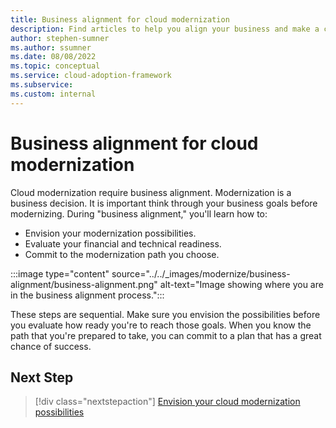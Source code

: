 ```yaml
---
title: Business alignment for cloud modernization
description: Find articles to help you align your business and make a commitment toward your modernization effort.
author: stephen-sumner
ms.author: ssumner
ms.date: 08/08/2022
ms.topic: conceptual
ms.service: cloud-adoption-framework
ms.subservice:
ms.custom: internal
---
```


# Business alignment for cloud modernization

Cloud modernization require business alignment. Modernization is a business decision. It is important think through your business goals before modernizing. During "business alignment," you'll learn how to:

- Envision your modernization possibilities.
- Evaluate your financial and technical readiness.
- Commit to the modernization path you choose.

:::image type="content" source="../../_images/modernize/business-alignment/business-alignment.png" alt-text="Image showing where you are in the business alignment process.":::

These steps are sequential. Make sure you envision the possibilities before you evaluate how ready you're to reach those goals. When you know the path that you're prepared to take, you can commit to a plan that has a great chance of success.

## Next Step

>[!div class="nextstepaction"]
> [Envision your cloud modernization possibilities](../../modernize/business-alignment/envision-cloud-modernization.md)
